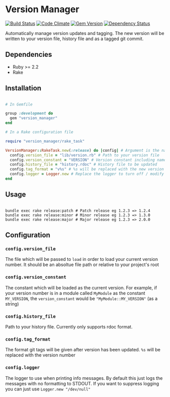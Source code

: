 # Version Manager

[![Build Status](https://travis-ci.org/tpbowden/version_manager.svg?branch=master)](https://travis-ci.org/tpbowden/version_manager) [![Code Climate](https://codeclimate.com/github/tpbowden/version_manager/badges/gpa.svg)](https://codeclimate.com/github/tpbowden/version_manager) [![Gem Version](https://badge.fury.io/rb/version_manager.svg)](https://badge.fury.io/rb/version_manager) [![Dependency Status](https://gemnasium.com/badges/github.com/tpbowden/version_manager.svg)](https://gemnasium.com/github.com/tpbowden/version_manager)


Automatically manage version updates and tagging. The new version will be written to your version file,
history file and as a tagged git commit.

## Dependencies

* Ruby >= 2.2
* Rake

## Installation

```ruby

# In Gemfile

group :development do
  gem "version_manager"
end

# In a Rake configuration file

require "version_manager/rake_task"

VersionManager::RakeTask.new(:release) do |config| # Argument is the namespace for tasks
  config.version_file = "lib/version.rb" # Path to your version file
  config.version_constant = "VERSION" # Version constant including namespaces
  config.history_file = "history.rdoc" # History file to be updated
  config.tag_format = "v%s" # %s will be replaced with the new version as tag names
  config.logger = Logger.new # Replace the logger to turn off / modify stdout logging
end

```

## Usage

```

bundle exec rake release:patch # Patch release eg 1.2.3 => 1.2.4
bundle exec rake release:minor # Minor release eg 1.2.3 => 1.3.0
bundle exec rake release:major # Major release eg 1.2.3 => 2.0.0

```

## Configuration

### `config.version_file`

The file which will be passed to `load` in order to load your current version number. It should be an absoltue
file path or relative to your project's root

### `config.version_constant`

The constant which will be loaded as the current version. For example, if your version number is in a module
called `MyModule` as the constant `MY_VERSION`, the `version_constant` would be `"MyModule::MY_VERSION"` (as a string)

### `config.history_file`

Path to your history file. Currently only supports rdoc format.

### `config.tag_format`

The format git tags will be given after version has been updated. `%s` will be replaced with the version number

### `config.logger`

The logger to use when printing info messages. By default this just logs the messages with no formatting to STDOUT.
If you want to suppress logging you can just use `Logger.new "/dev/null"`
